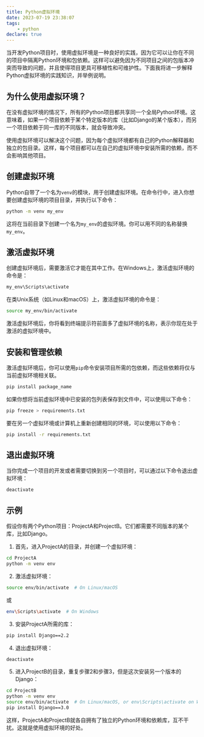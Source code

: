 ```yaml
---
title: Python虚拟环境
date: 2023-07-19 23:38:07
tags:
    - python
declare: true
---
```

当开发Python项目时，使用虚拟环境是一种良好的实践，因为它可以让你在不同的项目中隔离Python环境和包依赖。这样可以避免因为不同项目之间的包版本冲突而导致的问题，并且使得项目更具可移植性和可维护性。下面我将进一步解释Python虚拟环境的实践知识，并举例说明。<!--more-->

## 为什么使用虚拟环境？

在没有虚拟环境的情况下，所有的Python项目都共享同一个全局Python环境。这意味着，如果一个项目依赖于某个特定版本的库（比如Django的某个版本），而另一个项目依赖于同一库的不同版本，就会导致冲突。

使用虚拟环境可以解决这个问题，因为每个虚拟环境都有自己的Python解释器和独立的包目录。这样，每个项目都可以在自己的虚拟环境中安装所需的依赖，而不会影响其他项目。

## 创建虚拟环境

Python自带了一个名为`venv`的模块，用于创建虚拟环境。在命令行中，进入你想要创建虚拟环境的项目目录，并执行以下命令：

```bash
python -m venv my_env
```

这将在当前目录下创建一个名为`my_env`的虚拟环境。你可以用不同的名称替换`my_env`。

## 激活虚拟环境

创建虚拟环境后，需要激活它才能在其中工作。在Windows上，激活虚拟环境的命令是：

```bash
my_env\Scripts\activate
```

在类Unix系统（如Linux和macOS）上，激活虚拟环境的命令是：

```bash
source my_env/bin/activate
```

激活虚拟环境后，你将看到终端提示符前面多了虚拟环境的名称，表示你现在处于激活的虚拟环境中。

## 安装和管理依赖

激活虚拟环境后，你可以使用`pip`命令安装项目所需的包依赖，而这些依赖将仅与当前虚拟环境相关联。

```bash
pip install package_name
```

如果你想将当前虚拟环境中已安装的包列表保存到文件中，可以使用以下命令：

```bash
pip freeze > requirements.txt
```

要在另一个虚拟环境或计算机上重新创建相同的环境，可以使用以下命令：

```bash
pip install -r requirements.txt
```

## 退出虚拟环境

当你完成一个项目的开发或者需要切换到另一个项目时，可以通过以下命令退出虚拟环境：

```bash
deactivate
```

## 示例

假设你有两个Python项目：ProjectA和ProjectB。它们都需要不同版本的某个库，比如Django。

1. 首先，进入ProjectA的目录，并创建一个虚拟环境：

```bash
cd ProjectA
python -m venv env
```

2. 激活虚拟环境：

```bash
source env/bin/activate  # On Linux/macOS
```

或

```bash
env\Scripts\activate  # On Windows
```

3. 安装ProjectA所需的库：

```bash
pip install Django==2.2
```

4. 退出虚拟环境：

```bash
deactivate
```

5. 进入ProjectB的目录，重复步骤2和步骤3，但是这次安装另一个版本的Django：

```bash
cd ProjectB
python -m venv env
source env/bin/activate  # On Linux/macOS, or env\Scripts\activate on Windows
pip install Django==3.0
```

这样，ProjectA和ProjectB就各自拥有了独立的Python环境和依赖库，互不干扰。这就是使用虚拟环境的好处。